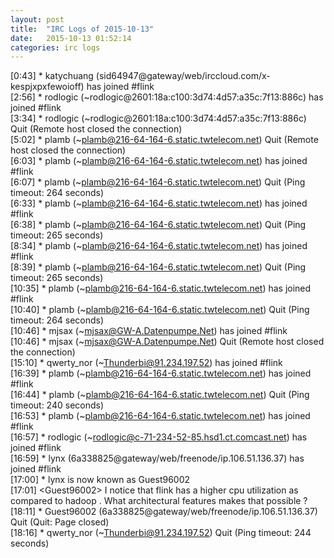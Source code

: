 ```yaml
---
layout: post
title:  "IRC Logs of 2015-10-13"
date:   2015-10-13 01:52:14
categories: irc logs
---
```

<span class="irc-date">[0:43]</span> <span class="irc-green">* katychuang (sid64947@gateway/web/irccloud.com/x-kespjxpxfewoioff) has joined #flink</span><br />
<span class="irc-date">[2:56]</span> <span class="irc-green">* rodlogic (~rodlogic@2601:18a:c100:3d74:4d57:a35c:7f13:886c) has joined #flink</span><br />
<span class="irc-date">[3:34]</span> <span class="irc-navy">* rodlogic (~rodlogic@2601:18a:c100:3d74:4d57:a35c:7f13:886c) Quit (Remote host closed the connection)</span><br />
<span class="irc-date">[5:02]</span> <span class="irc-navy">* plamb (~plamb@216-64-164-6.static.twtelecom.net) Quit (Remote host closed the connection)</span><br />
<span class="irc-date">[6:03]</span> <span class="irc-green">* plamb (~plamb@216-64-164-6.static.twtelecom.net) has joined #flink</span><br />
<span class="irc-date">[6:07]</span> <span class="irc-navy">* plamb (~plamb@216-64-164-6.static.twtelecom.net) Quit (Ping timeout: 264 seconds)</span><br />
<span class="irc-date">[6:33]</span> <span class="irc-green">* plamb (~plamb@216-64-164-6.static.twtelecom.net) has joined #flink</span><br />
<span class="irc-date">[6:38]</span> <span class="irc-navy">* plamb (~plamb@216-64-164-6.static.twtelecom.net) Quit (Ping timeout: 265 seconds)</span><br />
<span class="irc-date">[8:34]</span> <span class="irc-green">* plamb (~plamb@216-64-164-6.static.twtelecom.net) has joined #flink</span><br />
<span class="irc-date">[8:39]</span> <span class="irc-navy">* plamb (~plamb@216-64-164-6.static.twtelecom.net) Quit (Ping timeout: 265 seconds)</span><br />
<span class="irc-date">[10:35]</span> <span class="irc-green">* plamb (~plamb@216-64-164-6.static.twtelecom.net) has joined #flink</span><br />
<span class="irc-date">[10:40]</span> <span class="irc-navy">* plamb (~plamb@216-64-164-6.static.twtelecom.net) Quit (Ping timeout: 264 seconds)</span><br />
<span class="irc-date">[10:46]</span> <span class="irc-green">* mjsax (~mjsax@GW-A.Datenpumpe.Net) has joined #flink</span><br />
<span class="irc-date">[10:46]</span> <span class="irc-navy">* mjsax (~mjsax@GW-A.Datenpumpe.Net) Quit (Remote host closed the connection)</span><br />
<span class="irc-date">[15:10]</span> <span class="irc-green">* qwerty_nor (~Thunderbi@91.234.197.52) has joined #flink</span><br />
<span class="irc-date">[16:39]</span> <span class="irc-green">* plamb (~plamb@216-64-164-6.static.twtelecom.net) has joined #flink</span><br />
<span class="irc-date">[16:44]</span> <span class="irc-navy">* plamb (~plamb@216-64-164-6.static.twtelecom.net) Quit (Ping timeout: 240 seconds)</span><br />
<span class="irc-date">[16:53]</span> <span class="irc-green">* plamb (~plamb@216-64-164-6.static.twtelecom.net) has joined #flink</span><br />
<span class="irc-date">[16:57]</span> <span class="irc-green">* rodlogic (~rodlogic@c-71-234-52-85.hsd1.ct.comcast.net) has joined #flink</span><br />
<span class="irc-date">[16:59]</span> <span class="irc-green">* lynx (6a338825@gateway/web/freenode/ip.106.51.136.37) has joined #flink</span><br />
<span class="irc-date">[17:00]</span> <span class="irc-green">* lynx is now known as Guest96002</span><br />
<span class="irc-date">[17:01]</span> <span class="irc-black">&lt;Guest96002&gt; I notice that flink has a higher cpu utilization as compared to hadoop . What architectural features makes that possible ?</span><br />
<span class="irc-date">[18:11]</span> <span class="irc-navy">* Guest96002 (6a338825@gateway/web/freenode/ip.106.51.136.37) Quit (Quit: Page closed)</span><br />
<span class="irc-date">[18:16]</span> <span class="irc-navy">* qwerty_nor (~Thunderbi@91.234.197.52) Quit (Ping timeout: 244 seconds)</span><br />
